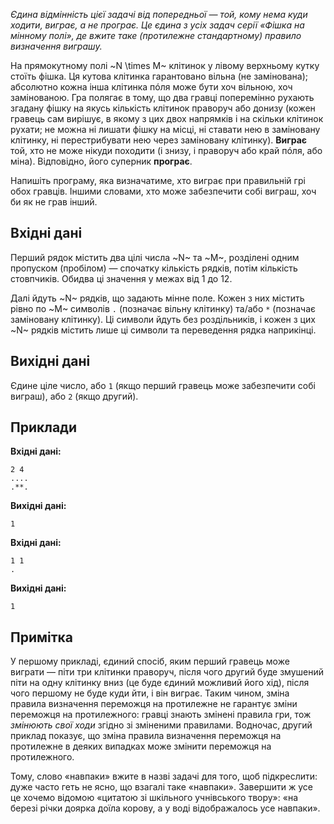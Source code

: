 ﻿
*Єдина відмінність цієї задачі від попередньої — той, кому нема куди ходити, виграє, а не програє. Це єдина з усіх задач серії «Фішка на мінному полі», де вжите таке (протилежне стандартному) правило визначення виграшу.*

На прямокутному полі ~N \times M~ клітинок у лівому верхньому кутку стоїть фішка. Ця кутова клітинка гарантовано вільна (не замінована); абсолютно кожна інша клітинка пóля може бути хоч вільною, хоч замінованою.
Гра полягає в тому, що два гравці поперемінно рухають згадану фішку на якусь кількість клітинок праворуч або донизу (кожен гравець сам вирішує, в якому з цих двох напрямків і на скільки клітинок рухати; не можна ні лишати фішку на місці, ні ставати нею в заміновану клітинку, ні перестрибувати нею через заміновану клітинку).
**Виграє** той, хто не може нікуди походити (і знизу, і праворуч або край пóля, або міна). Відповідно, його суперник **програє**.

Напишіть програму, яка визначатиме, хто виграє при правильній грі обох гравців.
Іншими словами, хто може забезпечити собі виграш, хоч би як не грав інший.

## Вхідні дані
Перший рядок містить два цілі числа ~N~ та ~M~, розділені одним пропуском (пробілом) — спочатку кількість рядків, потім кількість стовпчиків. Обидва ці значення у межах від 1 до 12.

Далі йдуть ~N~ рядків, що задають мінне поле. Кожен з них містить рівно по ~M~ символів `.` (позначає вільну клітинку) та/або `*` (позначає заміновану клітинку). Ці символи йдуть без роздільників, і кожен з цих ~N~ рядків містить лише ці символи та переведення рядка наприкінці.

## Вихідні дані
Єдине ціле число, або `1` (якщо перший гравець може забезпечити собі виграш), або `2` (якщо другий).

## Приклади

**Вхідні дані:**
```
2 4
....
.**.
```
**Вихідні дані:**
```
1
```

**Вхідні дані:**
```
1 1
.
```
**Вихідні дані:**
```
1
```

## Примітка
У першому прикладі, єдиний спосіб, яким перший гравець може виграти — піти три клітинки праворуч, після чого другий буде змушений піти на одну клітинку вниз (це буде єдиний можливий його хід), після чого першому не буде куди йти, і він виграє.
Таким чином, зміна правила визначення переможця на протилежне не гарантує зміни переможця на протилежного: гравці знають змінені правила гри, тож *змінюють свої ходи* згідно зі зміненими правилами. Водночас, другий приклад показує, що зміна правила визначення переможця на протилежне в деяких випадках може змінити переможця на протилежного.

Тому, слово «навпаки» вжите в назві задачі для того, щоб підкреслити: дуже часто геть не ясно, що взагалі таке «навпаки». Завершити ж усе це хочемо відомою «цитатою зі шкільного учнівського твору»: «на березі річки доярка доїла корову, а у воді відображалось усе навпаки».
